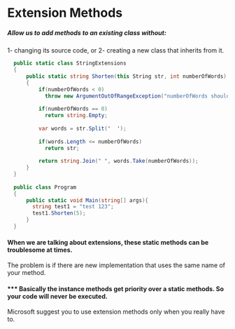 # Extension Methods
##### Allow us to add methods to an existing class without:
  1- changing its source code, or
  2- creating a new class that inherits from it.

```c#
  public static class StringExtensions
  {
      public static string Shorten(this String str, int numberOfWords)
      {
          if(numberOfWords < 0)
            throw new ArgumentOutOfRangeException("numberOfWords should be greater than or equal to 0.");
          
          if(numberOfWords == 0)
            return string.Empty;
            
          var words = str.Split('  ');
          
          if(words.Length <= numberOfWords)
            return str;
           
          return string.Join(" ", words.Take(numberOfWords));
      }
  }
  
  public class Program
  {
      public static void Main(string[] args){
        string test1 = "test 123";
        test1.Shorten(5);
      }
  }
```

#### When we are talking about extensions, these static methods can be troublesome at times.
The problem is if there are new implementation that uses the same name of your method.
#### *** Basically the instance methods get priority over a static methods. So your code will never be executed.
Microsoft suggest you to use extension methods only when you really have to.
